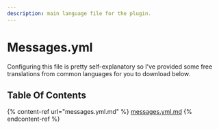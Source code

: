 ```yaml
---
description: main language file for the plugin.
---
```


# Messages.yml

Configuring this file is pretty self-explanatory so I've provided some free translations from common languages for you to download below.

## Table Of Contents

{% content-ref url="messages.yml.md" %}
[messages.yml.md](messages.yml.md)
{% endcontent-ref %}

